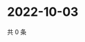 # 2022-10-03

共 0 条

<!-- BEGIN WEIBO -->
<!-- 最后更新时间 Mon Oct 03 2022 03:16:40 GMT+0800 (China Standard Time) -->

<!-- END WEIBO -->
